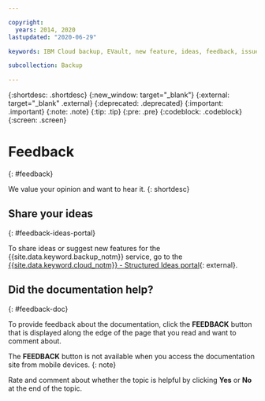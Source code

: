 ```yaml
---

copyright:
  years: 2014, 2020
lastupdated: "2020-06-29"

keywords: IBM Cloud backup, EVault, new feature, ideas, feedback, issues

subcollection: Backup

---
```

{:shortdesc: .shortdesc}
{:new_window: target="_blank"}
{:external: target="_blank" .external}
{:deprecated: .deprecated}
{:important: .important}
{:note: .note}
{:tip: .tip}
{:pre: .pre}
{:codeblock: .codeblock}
{:screen: .screen}

# Feedback
{: #feedback}

We value your opinion and want to hear it.
{: shortdesc}

## Share your ideas
{: #feedback-ideas-portal}

To share ideas or suggest new features for the {{site.data.keyword.backup_notm}} service, go to the [{{site.data.keyword.cloud_notm}} - Structured Ideas portal](https://ibmcloud.ideas.ibm.com/){: external}.

## Did the documentation help?
{: #feedback-doc}

To provide feedback about the documentation, click the **FEEDBACK** button that is displayed along the edge of the page that you read and want to comment about.

The **FEEDBACK** button is not available when you access the documentation site from mobile devices.
{: note}

Rate and comment about whether the topic is helpful by clicking **Yes** or **No** at the end of the topic.
